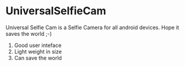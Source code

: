 # UniversalSelfieCam
Universal Selfie Cam is a Selfie Camera for all android devices. Hope it saves the world ;-)


<ol>
  <li>Good user inteface</li>
  <li>Light weight in size</li>
  <li>Can save the world</li>
</ol>
